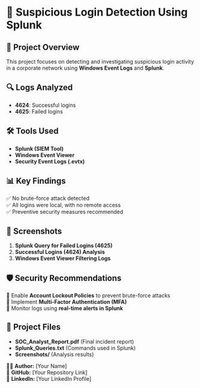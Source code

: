 # 🚀 Suspicious Login Detection Using Splunk  

## 📌 Project Overview  
This project focuses on detecting and investigating suspicious login activity in a corporate network using **Windows Event Logs** and **Splunk**.  

## 🔍 Logs Analyzed  
- **4624**: Successful logins  
- **4625**: Failed logins  

## 🛠 Tools Used  
- **Splunk (SIEM Tool)**  
- **Windows Event Viewer**  
- **Security Event Logs (.evtx)**  

## 📊 Key Findings  
✅ No brute-force attack detected  
✅ All logins were local, with no remote access  
✅ Preventive security measures recommended  

## 📸 Screenshots  
1. **Splunk Query for Failed Logins (4625)**  
2. **Successful Logins (4624) Analysis**  
3. **Windows Event Viewer Filtering Logs**  

## 🛡️ Security Recommendations  
🔹 Enable **Account Lockout Policies** to prevent brute-force attacks  
🔹 Implement **Multi-Factor Authentication (MFA)**  
🔹 Monitor logs using **real-time alerts in Splunk**  

## 📂 Project Files  
- **SOC_Analyst_Report.pdf** (Final incident report)  
- **Splunk_Queries.txt** (Commands used in Splunk)  
- **Screenshots/** (Analysis results)  

👨‍💻 **Author:** [Your Name]  
🔗 **GitHub:** [Your Repository Link]  
🔗 **LinkedIn:** [Your LinkedIn Profile]  
